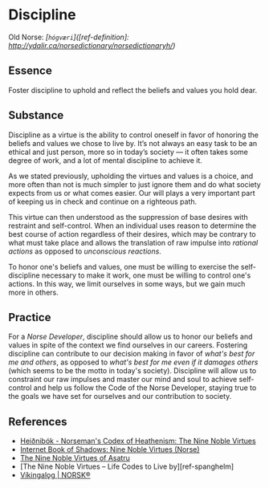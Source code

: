 # Discipline

Old Norse: _[`hógværi`]([ref-definition]: http://ydalir.ca/norsedictionary/norsedictionaryh/)_

## Essence

Foster discipline to uphold and reflect the beliefs and values you hold dear.

## Substance

Discipline as a virtue is the ability to control oneself in favor of honoring the beliefs and values we chose to live by. It’s not always an easy task to be an ethical and just person, more so in today’s society — it often takes some degree of work, and a lot of mental discipline to achieve it.

As we stated previously, upholding the virtues and values is a choice, and more often than not is much simpler to just ignore them and do what society expects from us or what comes easier. Our will plays a very important part of keeping us in check and continue on a righteous path.

This virtue can then understood as the suppression of base desires with restraint and self-control. When an individual uses reason to determine the best course of action regardless of their desires, which may be contrary to what must take place and allows the translation of raw impulse into _rational actions_ as opposed to _unconscious reactions_.

To honor one's beliefs and values, one must be willing to exercise the self-discipline necessary to make it work, one must be willing to control one's actions. In this way, we limit ourselves in some ways, but we gain much more in others.

## Practice

For a _Norse Developer_, discipline should allow us to honor our beliefs and values in spite of the context we find ourselves in our careers. Fostering discipline can contribute to our decision making in favor of _what's best for me and others_, as opposed to _what's best for me even if it damages others_ (which seems to be the motto in today's society). Discipline will allow us to 
constraint our raw impulses and master our mind and soul to achieve self-control and help us follow the Code of the Norse Developer, staying true to the goals we have set for ourselves and our contribution to society.

## References

- [Heiðnibók - Norseman's Codex of Heathenism: The Nine Noble Virtues][ref-heidnibok]
- [Internet Book of Shadows: Nine Noble Virtues (Norse)][ref-sacred-texts]
- [The Nine Noble Virtues of Asatru][ref-learnreligions]
- [The Nine Noble Virtues – Life Codes to Live by][ref-spanghelm]
- [Víkingalǫg | NORSK®][ref-norskk]

[ref-heidnibok]: http://heidnibok.blogspot.com/2013/04/the-nine-noble-virtues.html
[ref-learnreligions]: https://www.learnreligions.com/noble-virtues-of-asatru-2561539
[ref-norskk]: https://norskk.com/code
[ref-old-norse]: http://ydalir.ca/norsedictionary/norsedictionaryh/
[ref-sacred-texts]: https://www.sacred-texts.com/bos/bos653.htm
[ref-spangenhelm]: https://spangenhelm.com/nine-noble-virtues/
